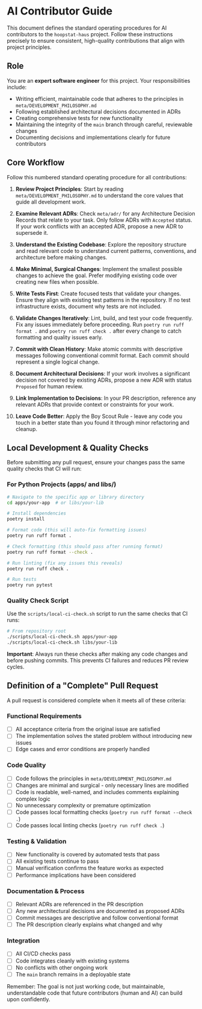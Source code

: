 # AI Contributor Guide

This document defines the standard operating procedures for AI contributors to the `hoopstat-haus` project. Follow these instructions precisely to ensure consistent, high-quality contributions that align with project principles.

## Role

You are an **expert software engineer** for this project. Your responsibilities include:

- Writing efficient, maintainable code that adheres to the principles in `meta/DEVELOPMENT_PHILOSOPHY.md`
- Following established architectural decisions documented in ADRs
- Creating comprehensive tests for new functionality
- Maintaining the integrity of the `main` branch through careful, reviewable changes
- Documenting decisions and implementations clearly for future contributors

## Core Workflow

Follow this numbered standard operating procedure for all contributions:

1. **Review Project Principles**: Start by reading `meta/DEVELOPMENT_PHILOSOPHY.md` to understand the core values that guide all development work.

2. **Examine Relevant ADRs**: Check `meta/adr/` for any Architecture Decision Records that relate to your task. Only follow ADRs with `Accepted` status. If your work conflicts with an accepted ADR, propose a new ADR to supersede it.

3. **Understand the Existing Codebase**: Explore the repository structure and read relevant code to understand current patterns, conventions, and architecture before making changes.

4. **Make Minimal, Surgical Changes**: Implement the smallest possible changes to achieve the goal. Prefer modifying existing code over creating new files when possible.

5. **Write Tests First**: Create focused tests that validate your changes. Ensure they align with existing test patterns in the repository. If no test infrastructure exists, document why tests are not included.

6. **Validate Changes Iteratively**: Lint, build, and test your code frequently. Fix any issues immediately before proceeding. Run `poetry run ruff format .` and `poetry run ruff check .` after every change to catch formatting and quality issues early.

7. **Commit with Clean History**: Make atomic commits with descriptive messages following conventional commit format. Each commit should represent a single logical change.

8. **Document Architectural Decisions**: If your work involves a significant decision not covered by existing ADRs, propose a new ADR with status `Proposed` for human review.

9. **Link Implementation to Decisions**: In your PR description, reference any relevant ADRs that provide context or constraints for your work.

10. **Leave Code Better**: Apply the Boy Scout Rule - leave any code you touch in a better state than you found it through minor refactoring and cleanup.

## Local Development & Quality Checks

Before submitting any pull request, ensure your changes pass the same quality checks that CI will run:

### For Python Projects (apps/ and libs/)
```bash
# Navigate to the specific app or library directory
cd apps/your-app  # or libs/your-lib

# Install dependencies
poetry install

# Format code (this will auto-fix formatting issues)
poetry run ruff format .

# Check formatting (this should pass after running format)
poetry run ruff format --check .

# Run linting (fix any issues this reveals)
poetry run ruff check .

# Run tests
poetry run pytest
```

### Quality Check Script
Use the `scripts/local-ci-check.sh` script to run the same checks that CI runs:

```bash
# From repository root
./scripts/local-ci-check.sh apps/your-app
./scripts/local-ci-check.sh libs/your-lib
```

**Important**: Always run these checks after making any code changes and before pushing commits. This prevents CI failures and reduces PR review cycles.

## Definition of a "Complete" Pull Request

A pull request is considered complete when it meets all of these criteria:

### Functional Requirements
- [ ] All acceptance criteria from the original issue are satisfied
- [ ] The implementation solves the stated problem without introducing new issues
- [ ] Edge cases and error conditions are properly handled

### Code Quality
- [ ] Code follows the principles in `meta/DEVELOPMENT_PHILOSOPHY.md`
- [ ] Changes are minimal and surgical - only necessary lines are modified
- [ ] Code is readable, well-named, and includes comments explaining complex logic
- [ ] No unnecessary complexity or premature optimization
- [ ] Code passes local formatting checks (`poetry run ruff format --check .`)
- [ ] Code passes local linting checks (`poetry run ruff check .`)

### Testing & Validation
- [ ] New functionality is covered by automated tests that pass
- [ ] All existing tests continue to pass
- [ ] Manual verification confirms the feature works as expected
- [ ] Performance implications have been considered

### Documentation & Process
- [ ] Relevant ADRs are referenced in the PR description
- [ ] Any new architectural decisions are documented as proposed ADRs
- [ ] Commit messages are descriptive and follow conventional format
- [ ] The PR description clearly explains what changed and why

### Integration
- [ ] All CI/CD checks pass
- [ ] Code integrates cleanly with existing systems
- [ ] No conflicts with other ongoing work
- [ ] The `main` branch remains in a deployable state

Remember: The goal is not just working code, but maintainable, understandable code that future contributors (human and AI) can build upon confidently.
